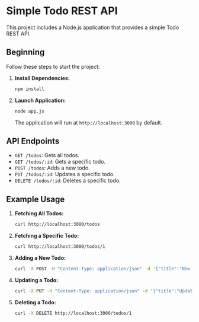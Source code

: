 # Simple Todo REST API

This project includes a Node.js application that provides a simple Todo REST API.

## Beginning

Follow these steps to start the project:

1. **Install Dependencies:**
    ```bash
    npm install
    ```

2. **Launch Application:**
    ```bash
    node app.js
    ```

    The application will run at `http://localhost:3000` by default.

## API Endpoints

- `GET /todos`: Gets all todos.
- `GET /todos/:id`: Gets a specific todo.
- `POST /todos`: Adds a new todo.
- `PUT /todos/:id`: Updates a specific todo.
- `DELETE /todos/:id`: Deletes a specific todo.

## Example Usage

1. **Fetching All Todos:**
    ```bash
    curl http://localhost:3000/todos
    ```

2. **Fetching a Specific Todo:**
    ```bash
    curl http://localhost:3000/todos/1
    ```

3. **Adding a New Todo:**
    ```bash
    curl -X POST -H "Content-Type: application/json" -d '{"title":"New Todo", "completed": false}' http://localhost:3000/todos
    ```

4. **Updating a Todo:**
    ```bash
    curl -X PUT -H "Content-Type: application/json" -d '{"title":"Updated Todo", "completed": true}' http://localhost:3000/todos/1
    ```

5. **Deleting a Todo:**
    ```bash
    curl -X DELETE http://localhost:3000/todos/1
    ```